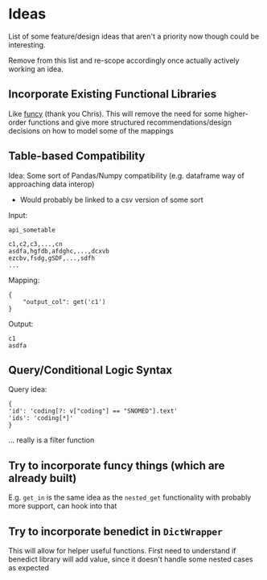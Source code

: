 
# Ideas

List of some feature/design ideas that aren't a priority now though could be interesting.

Remove from this list and re-scope accordingly once actually actively working an idea.

## Incorporate Existing Functional Libraries
Like [funcy](https://github.com/Suor/funcy) (thank you Chris). This will remove the need for some higher-order functions and give more structured recommendations/design decisions on how to model some of the mappings

## Table-based Compatibility
Idea: Some sort of Pandas/Numpy compatibility (e.g. dataframe way of approaching data interop)
- Would probably be linked to a csv version of some sort


Input: 
```
api_sometable

c1,c2,c3,...,cn
asdfa,hgfdb,afdghc,...,dcxvb
ezcbv,fsdg,gSDF,...,sdfh
...
```

Mapping:
```
{
    "output_col": get('c1')
}

```

Output:
```
c1
asdfa
```

## Query/Conditional Logic Syntax
Query idea:
```
{
'id': 'coding[?: v["coding"] == "SNOMED"].text'
'ids': 'coding[*]'
}
```
... really is a filter function

## Try to incorporate funcy things (which are already built)

E.g. `get_in` is the same idea as the `nested_get` functionality with probably more support, can hook into that

## Try to incorporate benedict in `DictWrapper`

This will allow for helper useful functions. First need to understand if benedict library will add value, since it doesn't handle some nested cases as expected